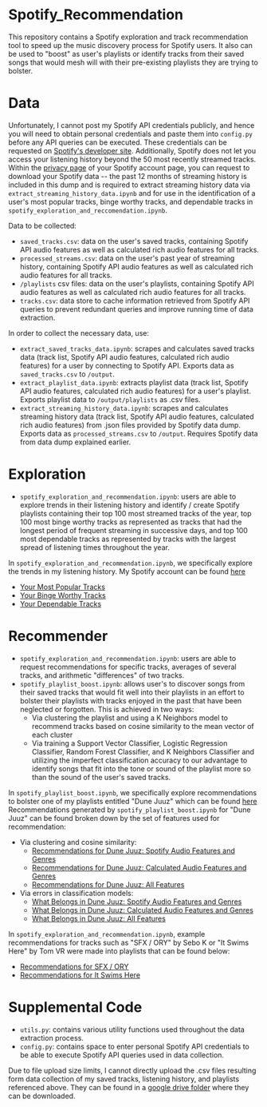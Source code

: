 # Spotify_Recommendation

This repository contains a Spotify exploration and track recommendation tool to speed up the music discovery process for Spotify users. It also can be used to "boost" as user's playlists or identify tracks from their saved songs that would mesh will with their pre-existing playlists they are trying to bolster. 

# Data
Unfortunately, I cannot post my Spotify API credentials publicly, and hence you will need to obtain personal credentials and paste them into `config.py` before any API queries can be executed. These credentials can be requested on [Spotify's developer site](https://developer.spotify.com/documentation/general/guides/authorization-guide/).
Additionally, Spotify does not let you access your listening history beyond the 50 most recently streamed tracks. Within the [privacy page](https://www.spotify.com/ca-en/account/privacy/) of your Spotify account page, you can request to download your Spotify data -- the past 12 months of streaming history is included in this dump and is required to extract streaming history data via `extract_streaming_history_data.ipynb` and for use in the identification of a user's most popular tracks, binge worthy tracks, and dependable tracks in `spotify_exploration_and_reccomendation.ipynb`.

Data to be collected:
- `saved_tracks.csv`: data on the user's saved tracks, containing Spotify API audio features as well as calculated rich audio features for all tracks.
- `processed_streams.csv`: data on the user's past year of streaming history,  containing Spotify API audio features as well as calculated rich audio features for all tracks.
- `/playlists` csv files: data on the user's playlists, containing Spotify API audio features as well as calculated rich audio features for all tracks.
- `tracks.csv`: data store to cache information retrieved from Spotify API queries to prevent redundant queries and improve running time of data extraction.

In order to collect the necessary data, use:
- `extract_saved_tracks_data.ipynb`: scrapes and calculates saved tracks data (track list, Spotify API audio features, calculated rich audio features) for a user by connecting to Spotify API. Exports data as `saved_tracks.csv` to `/output`.
- `extract_playlist_data.ipynb`: extracts playlist data (track list, Spotify API audio features, calculated rich audio features) for a user's playlist. Exports playlist data to `/output/playlists` as .csv files.
- `extract_streaming_history_data.ipynb`: scrapes and calculates streaming history data (track list, Spotify API audio features, calculated rich audio features) from .json files provided by Spotify data dump. Exports data as `processed_streams.csv` to `/output`. Requires Spotify data from data dump explained earlier.

# Exploration
- `spotify_exploration_and_recommendation.ipynb`: users are able to explore trends in their listening history and identify / create Spotify playlists containing their top 100 most streamed tracks of the year, top 100 most binge worthy tracks as represented as tracks that had the longest period of frequent streaming in successive days, and top 100 most dependable tracks as represented by tracks with the largest spread of listening times throughout the year. 

In `spotify_exploration_and_recommendation.ipynb`, we specifically explore the trends in my listening history. My Spotify account can be found [here](https://open.spotify.com/user/russyalgeo.?si=0c9d87d601ad4eea)
- [Your Most Popular Tracks](https://open.spotify.com/playlist/2TsNry1w3lA49R4KdvXrRP?si=a3229cad7fc443ce)
- [Your Binge Worthy Tracks](https://open.spotify.com/playlist/42MJ2up27EqG52qlumLU6t?si=4619f66e3b5f4a86)
- [Your Dependable Tracks](https://open.spotify.com/playlist/3AZYqdzvybDwL1IvwiYV6o?si=cc1d4a79349c486f)

# Recommender
- `spotify_exploration_and_recommendation.ipynb`: users are able to request recommendations for specific tracks, averages of several tracks, and arithmetic "differences" of two tracks.
- `spotify_playlist_boost.ipynb`: allows user's to discover songs from their saved tracks that would fit well into their playlists in an effort to bolster their playlists with tracks enjoyed in the past that have been neglected or forgotten. This is achieved in two ways:
  - Via clustering the playlist and using a K Neighbors model to recommend tracks based on cosine similarity to the mean vector of each cluster
  - Via training a Support Vector Classifier, Logistic Regression Classifier, Random Forest Classifier, and K Neighbors Classifier and utilizing the imperfect classification accuracy to our advantage to identify songs that fit into the tone or sound of the playlist more so than the sound of the user's saved tracks.

In `spotify_playlist_boost.ipynb`, we specifically explore recommendations to bolster one of my playlists entitled "Dune Juuz" which can be found [here](https://open.spotify.com/playlist/1ToqeObjA9M7eJxW75s3kp?si=b31987da35504a4e)
Recommendations generated by `spotify_playlist_boost.ipynb` for "Dune Juuz" can be found broken down by the set of features used for recommendation:
- Via clustering and cosine similarity:
  - [Recommendations for Dune Juuz: Spotify Audio Features and Genres](https://open.spotify.com/playlist/3ZUavcBnw4EJlSl25NwZIh?si=da91bdab2a444bdc)
  - [Recommendations for Dune Juuz: Calculated Audio Features and Genres](https://open.spotify.com/playlist/0ASI85h22qapGUIMEyBAng?si=0a2587d5ed084cad)
  - [Recommendations for Dune Juuz: All Features](https://open.spotify.com/playlist/2PNWWsZe0jxDxTAzN1up1m?si=49050b2413d74263)
- Via errors in classification models:
  - [What Belongs in Dune Juuz: Spotify Audio Features and Genres](https://open.spotify.com/playlist/7gIEN490goEzgoGXNttdCc?si=66e37b3375194ea0)
  - [What Belongs in Dune Juuz: Calculated Audio Features and Genres](https://open.spotify.com/playlist/4Q8ro4QhrCHXmBrZ9MKi3x?si=c8664f7020b045dc)
  - [What Belongs in Dune Juuz: All Features](https://open.spotify.com/playlist/5WPkZKMt0vSKMhHV9eyucd?si=54f3fd505ead4f95)

In `spotify_exploration_and_recommendation.ipynb`, example recommendations for tracks such as "SFX / ORY" by Sebo K or "It Swims Here" by Tom VR were made into playlists that can be found below:
- [Recommendations for SFX / ORY](https://open.spotify.com/playlist/4ukli7noVUxo2kDE9mfv4W?si=ca0aa37f22284b54)
- [Recommendations for It Swims Here](https://open.spotify.com/playlist/0qlqvoGqAQyXKxwBlR39Aa?si=b2fa8b57c0b84b82)

# Supplemental Code
- `utils.py`: contains various utility functions used throughout the data extraction process.
- `config.py`: contains space to enter personal Spotify API credentials to be able to execute Spotify API queries used in data collection.

Due to file upload size limits, I cannot directly upload the .csv files resulting form data collection of my saved tracks, listening history, and playlists referenced above. They can be found in a [google drive folder](https://drive.google.com/drive/folders/1QIBsoJ4wbtgYiuP2Yrzh1qSdOkCLcnNG?usp=sharing) where they can be downloaded.
